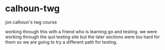 # calhoun-twg
jon calhoun's twg course

working through this with a friend who is learning go and testing. we were working through the quii testing site but the later sections were too hard for them so we are going to try a different path for testing.
